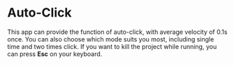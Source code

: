 # Auto-Click
  This app can provide the function of auto-click, with average velocity of 0.1s once. You can also choose which mode suits you most, including single time and two times click. If you want to kill the project while running, you can press **Esc** on your keyboard.
